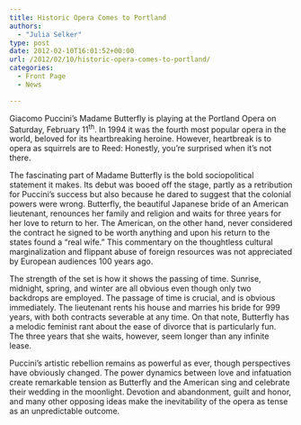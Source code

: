 ```yaml
---
title: Historic Opera Comes to Portland
authors: 
  - "Julia Selker"
type: post
date: 2012-02-10T16:01:52+00:00
url: /2012/02/10/historic-opera-comes-to-portland/
categories:
  - Front Page
  - News

---
```

Giacomo Puccini’s Madame Butterfly is playing at the Portland Opera on Saturday, February 11<sup>th</sup>. In 1994 it was the fourth most popular opera in the world, beloved for its heartbreaking heroine. However, heartbreak is to opera as squirrels are to Reed: Honestly, you’re surprised when it’s not there.

The fascinating part of Madame Butterfly is the bold sociopolitical statement it makes. Its debut was booed off the stage, partly as a retribution for Puccini’s success but also because he dared to suggest that the colonial powers were wrong. Butterfly, the beautiful Japanese bride of an American lieutenant, renounces her family and religion and waits for three years for her love to return to her. The American, on the other hand, never considered the contract he signed to be worth anything and upon his return to the states found a “real wife.” This commentary on the thoughtless cultural marginalization and flippant abuse of foreign resources was not appreciated by European audiences 100 years ago.

The strength of the set is how it shows the passing of time. Sunrise, midnight, spring, and winter are all obvious even though only two backdrops are employed. The passage of time is crucial, and is obvious immediately. The lieutenant rents his house and marries his bride for 999 years, with both contracts severable at any time. On that note, Butterfly has a melodic feminist rant about the ease of divorce that is particularly fun. The three years that she waits, however, seem longer than any infinite lease.

Puccini’s artistic rebellion remains as powerful as ever, though perspectives have obviously changed. The power dynamics between love and infatuation create remarkable tension as Butterfly and the American sing and celebrate their wedding in the moonlight. Devotion and abandonment, guilt and honor, and many other opposing ideas make the inevitability of the opera as tense as an unpredictable outcome.